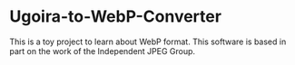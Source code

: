 # Ugoira-to-WebP-Converter

This is a toy project to learn about WebP format. This software is based in part on the work of the Independent JPEG Group.
